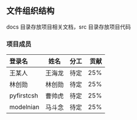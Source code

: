 ## 文件组织结构
docs 目录存放项目相关文档，src 目录存放项目代码

### 项目成员


| 登录名   | 姓名|   分工 |贡献|
| :------------- | :----------: | :------------: |----------:|
| 王某人|   王海龙   | 待定 |25%|
| 林创勋       |   林创勋     |         待定 |25%|
|pyfirstcsh|曹帅虎|待定|25%|
| modelnian |马斗念|待定|25%|
